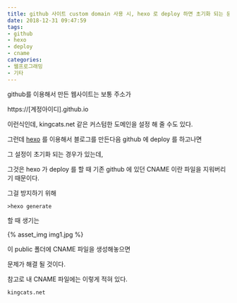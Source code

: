 ```yaml
---
title: github 사이트 custom domain 사용 시, hexo 로 deploy 하면 초기화 되는 문제 해결 방법
date: 2018-12-31 09:47:59
tags:
- github
- hexo
- deploy
- cname
categories:
- 웹프로그래밍
- 기타
---
```


github를 이용해서 만든 웹사이트는 보통 주소가 

https://[계정아이디].github.io

이런식인데, kingcats.net 같은 커스텀한 도메인을 설정 해 줄 수도 있다.

그런데 [hexo](https://hexo.io/ko/index.html) 를 이용해서 블로그를 만든다음 github 에 deploy 를 하고나면

그 설정이 초기화 되는 경우가 있는데, 

그것은 hexo 가 deploy 를 할 때 기존 github 에 있던 CNAME 이란 파일을 지워버리기 때문이다.

그걸 방지하기 위해 

```
>hexo generate
```

할 때 생기는 

{% asset_img img1.jpg %}

이 public 폴더에 CNAME 파일을 생성해놓으면

문제가 해결 될 것이다.

참고로 내 CNAME 파일에는 이렇게 적혀 있다.

    kingcats.net